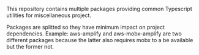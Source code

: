 This repository contains multiple packages providing common Typescript utilities for miscellaneous project. 

Packages are splitted so they have minimum impact on project dependencies. Example: aws-amplify and aws-mobx-amplify are two different packages because the latter also requires mobx to a be available but the former not. 